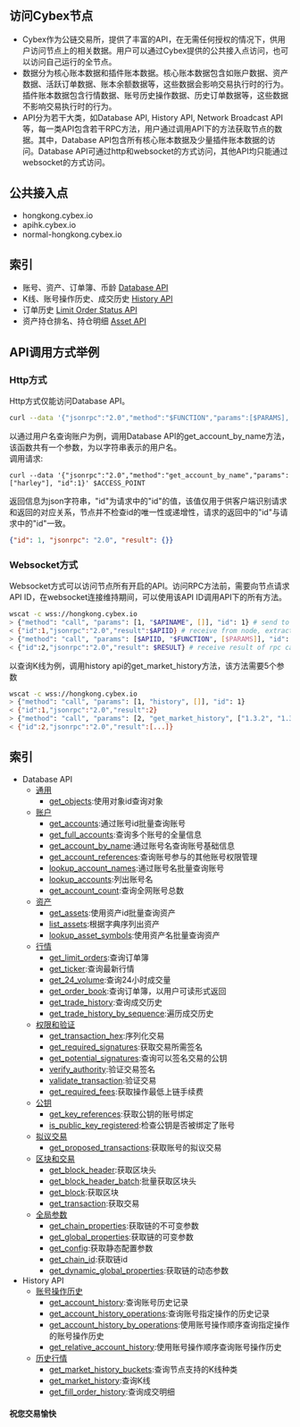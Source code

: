 ## 访问Cybex节点
* Cybex作为公链交易所，提供了丰富的API，在无需任何授权的情况下，供用户访问节点上的相关数据。用户可以通过Cybex提供的公共接入点访问，也可以访问自己运行的全节点。
* 数据分为核心账本数据和插件账本数据。核心账本数据包含如账户数据、资产数据、活跃订单数据、账本余额数据等，这些数据会影响交易执行时的行为。插件账本数据包含行情数据、账号历史操作数据、历史订单数据等，这些数据不影响交易执行时的行为。
* API分为若干大类，如Database API, History API, Network Broadcast API等，每一类API包含若干RPC方法，用户通过调用API下的方法获取节点的数据。其中，Database API包含所有核心账本数据及少量插件账本数据的访问。Database API可通过http和websocket的方式访问，其他API均只能通过websocket的方式访问。

## 公共接入点
* hongkong.cybex.io
* apihk.cybex.io
* normal-hongkong.cybex.io

## 索引
* 账号、资产、订单簿、币龄 [Database API]()
* K线、账号操作历史、成交历史 [History API]()
* 订单历史 [Limit Order Status API]()
* 资产持仓排名、持仓明细 [Asset API]()

## API调用方式举例
### Http方式
Http方式仅能访问Database API。
```Bash
curl --data '{"jsonrpc":"2.0","method":"$FUNCTION","params":[$PARAMS], "id":1}' $ACCESS_POINT
```
以通过用户名查询账户为例，调用Database API的get_account_by_name方法，该函数共有一个参数，为以字符串表示的用户名。  
调用请求:
```Base
curl --data '{"jsonrpc":"2.0","method":"get_account_by_name","params":["harley"], "id":1}' $ACCESS_POINT
```
返回信息为json字符串，"id"为请求中的"id"的值，该值仅用于供客户端识别请求和返回的对应关系，节点并不检查id的唯一性或递增性，请求的返回中的"id"与请求中的"id"一致。
```json
{"id": 1, "jsonrpc": "2.0", "result": {}}
```

### Websocket方式
Websocket方式可以访问节点所有开启的API。访问RPC方法前，需要向节点请求API ID，在websocket连接维持期间，可以使用该API ID调用API下的所有方法。
```Bash
wscat -c wss://hongkong.cybex.io
> {"method": "call", "params": [1, "$APINAME", []], "id": 1} # send to node
< {"id":1,"jsonrpc":"2.0","result":$APIID} # receive from node, extract APIID from "result"
> {"method": "call", "params": [$APIID, "$FUNCTION", [$PARAMS]], "id": 2} # send to node, call api function
< {"id":2,"jsonrpc":"2.0","result": $RESULT} # receive result of rpc call
```

以查询K线为例，调用history api的get_market_history方法，该方法需要5个参数
```Bash
wscat -c wss://hongkong.cybex.io
> {"method": "call", "params": [1, "history", []], "id": 1}
< {"id":1,"jsonrpc":"2.0","result":2}
> {"method": "call", "params": [2, "get_market_history", ["1.3.2", "1.3.0", 86400, "2019-07-29T00:00:00", "2019-08-01T00:01:00"]], "id": 2}
< {"id":2,"jsonrpc":"2.0","result":[...]}
```

## 索引
* Database API
  + [通用](https://github.com/CybexDex/cybex-node-doc/blob/master/api/database-api.md#通用)
    + [get_objects](https://github.com/CybexDex/cybex-node-doc/blob/master/api/database-api.md#get_objects):使用对象id查询对象
  + [账户](https://github.com/CybexDex/cybex-node-doc/blob/master/api/database-api.md#账户)
    + [get_accounts](https://github.com/CybexDex/cybex-node-doc/blob/master/api/database-api.md#get_accounts):通过账号id批量查询账号
    + [get_full_accounts](https://github.com/CybexDex/cybex-node-doc/blob/master/api/database-api.md#get_full_accounts):查询多个账号的全量信息
    + [get_account_by_name](https://github.com/CybexDex/cybex-node-doc/blob/master/api/database-api.md#get_account_by_name):通过账号名查询账号基础信息
    + [get_account_references](https://github.com/CybexDex/cybex-node-doc/blob/master/api/database-api.md#get_account_references):查询账号参与的其他账号权限管理
    + [lookup_account_names](https://github.com/CybexDex/cybex-node-doc/blob/master/api/database-api.md#lookup_account_names):通过账号名批量查询账号
    + [lookup_accounts](https://github.com/CybexDex/cybex-node-doc/blob/master/api/database-api.md#lookup_accounts):列出账号名
    + [get_account_count](https://github.com/CybexDex/cybex-node-doc/blob/master/api/database-api.md#get_account_count):查询全网账号总数
  + [资产](https://github.com/CybexDex/cybex-node-doc/blob/master/api/database-api.md#资产)
    + [get_assets](https://github.com/CybexDex/cybex-node-doc/blob/master/api/database-api.md#get_assets):使用资产id批量查询资产
    + [list_assets](https://github.com/CybexDex/cybex-node-doc/blob/master/api/database-api.md#list_assets):根据字典序列出资产
    + [lookup_asset_symbols](https://github.com/CybexDex/cybex-node-doc/blob/master/api/database-api.md#lookup_asset_symbols):使用资产名批量查询资产
  + [行情](https://github.com/CybexDex/cybex-node-doc/blob/master/api/database-api.md#行情)
    + [get_limit_orders](https://github.com/CybexDex/cybex-node-doc/blob/master/api/database-api.md#get_limit_orders):查询订单簿
    + [get_ticker](https://github.com/CybexDex/cybex-node-doc/blob/master/api/database-api.md#get_ticker):查询最新行情
    + [get_24_volume](https://github.com/CybexDex/cybex-node-doc/blob/master/api/database-api.md#get_24_volume):查询24小时成交量
    + [get_order_book](https://github.com/CybexDex/cybex-node-doc/blob/master/api/database-api.md#get_order_book):查询订单簿，以用户可读形式返回
    + [get_trade_history](https://github.com/CybexDex/cybex-node-doc/blob/master/api/database-api.md#get_trade_history):查询成交历史
    + [get_trade_history_by_sequence](https://github.com/CybexDex/cybex-node-doc/blob/master/api/database-api.md#get_trade_history_by_sequence):遍历成交历史
  + [权限和验证](https://github.com/CybexDex/cybex-node-doc/blob/master/api/database-api.md#权限和验证)
    + [get_transaction_hex](https://github.com/CybexDex/cybex-node-doc/blob/master/api/database-api.md#get_transaction_hex):序列化交易
    + [get_required_signatures](https://github.com/CybexDex/cybex-node-doc/blob/master/api/database-api.md#get_required_signatures):获取交易所需签名
    + [get_potential_signatures](https://github.com/CybexDex/cybex-node-doc/blob/master/api/database-api.md#get_potential_signatures):查询可以签名交易的公钥
    + [verify_authority](https://github.com/CybexDex/cybex-node-doc/blob/master/api/database-api.md#verify_authority):验证交易签名
    + [validate_transaction](https://github.com/CybexDex/cybex-node-doc/blob/master/api/database-api.md#validate_transaction):验证交易
    + [get_required_fees](https://github.com/CybexDex/cybex-node-doc/blob/master/api/database-api.md#get_required_fees):获取操作最低上链手续费
  + [公钥](https://github.com/CybexDex/cybex-node-doc/blob/master/api/database-api.md#公钥)
    + [get_key_references](https://github.com/CybexDex/cybex-node-doc/blob/master/api/database-api.md#get_key_references):获取公钥的账号绑定
    + [is_public_key_registered](https://github.com/CybexDex/cybex-node-doc/blob/master/api/database-api.md#is_public_key_registered):检查公钥是否被绑定了账号
  + [拟议交易](https://github.com/CybexDex/cybex-node-doc/blob/master/api/database-api.md#拟议交易)
    + [get_proposed_transactions](https://github.com/CybexDex/cybex-node-doc/blob/master/api/database-api.md#get_proposed_transactions):获取账号的拟议交易
  + [区块和交易](https://github.com/CybexDex/cybex-node-doc/blob/master/api/database-api.md#区块和交易)
    + [get_block_header](https://github.com/CybexDex/cybex-node-doc/blob/master/api/database-api.md#get_block_header):获取区块头
    + [get_block_header_batch](https://github.com/CybexDex/cybex-node-doc/blob/master/api/database-api.md#get_block_header_batch):批量获取区块头
    + [get_block](https://github.com/CybexDex/cybex-node-doc/blob/master/api/database-api.md#get_block):获取区块
    + [get_transaction](https://github.com/CybexDex/cybex-node-doc/blob/master/api/database-api.md#get_transaction):获取交易
  + [全局参数](https://github.com/CybexDex/cybex-node-doc/blob/master/api/database-api.md#全局参数)
    + [get_chain_properties](https://github.com/CybexDex/cybex-node-doc/blob/master/api/database-api.md#get_chain_properties):获取链的不可变参数
    + [get_global_properties](https://github.com/CybexDex/cybex-node-doc/blob/master/api/database-api.md#get_global_properties):获取链的可变参数
    + [get_config](https://github.com/CybexDex/cybex-node-doc/blob/master/api/database-api.md#get_config):获取静态配置参数
    + [get_chain_id](https://github.com/CybexDex/cybex-node-doc/blob/master/api/database-api.md#get_chain_id):获取链id
    + [get_dynamic_global_properties](https://github.com/CybexDex/cybex-node-doc/blob/master/api/database-api.md#get_dynamic_global_properties):获取链的动态参数
* History API
  + [账号操作历史](https://github.com/CybexDex/cybex-node-doc/blob/master/api/history-api.md#查询账号操作历史)
    + [get_account_history](https://github.com/CybexDex/cybex-node-doc/blob/master/api/history-api.md#get_account_history):查询账号历史记录
    + [get_account_history_operations](https://github.com/CybexDex/cybex-node-doc/blob/master/api/history-api.md#get_account_history_operations):查询账号指定操作的历史记录
    + [get_account_history_by_operations](https://github.com/CybexDex/cybex-node-doc/blob/master/api/history-api.md#get_account_history_by_operations):使用账号操作顺序查询指定操作的账号操作历史
    + [get_relative_account_history](https://github.com/CybexDex/cybex-node-doc/blob/master/api/history-api.md#get_relative_account_history):使用账号操作顺序查询账号操作历史
  + [历史行情](https://github.com/CybexDex/cybex-node-doc/blob/master/api/history-api.md#查询行情历史)
    + [get_market_history_buckets](https://github.com/CybexDex/cybex-node-doc/blob/master/api/history-api.md#get_market_history_buckets):查询节点支持的K线种类
    + [get_market_history](https://github.com/CybexDex/cybex-node-doc/blob/master/api/history-api.md#get_market_history):查询K线
    + [get_fill_order_history](https://github.com/CybexDex/cybex-node-doc/blob/master/api/history-api.md#get_fill_order_history):查询成交明细

#### 祝您交易愉快
